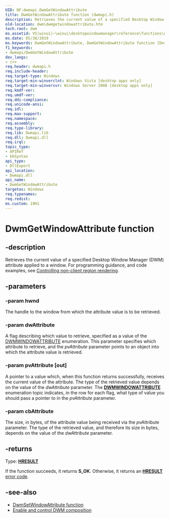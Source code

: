 ```yaml
---
UID: NF:dwmapi.DwmGetWindowAttribute
title: DwmGetWindowAttribute function (dwmapi.h)
description: Retrieves the current value of a specified Desktop Window Manager (DWM) attribute applied to a window.
old-location: dwm\dwmgetwindowattribute.htm
tech.root: dwm
ms.assetid: VS|winui|~\winui\desktopwindowmanager\reference\functions\dwmgetwindowattribute.htm
ms.date: 05/30/2019
ms.keywords: DwmGetWindowAttribute, DwmGetWindowAttribute function [Desktop Window Manager], _udwm_dwmgetwindowattribute, _udwm_dwmgetwindowattribute_cpp, dwm.dwmgetwindowattribute, dwmapi/DwmGetWindowAttribute, winui._udwm_dwmgetwindowattribute
f1_keywords:
- dwmapi/DwmGetWindowAttribute
dev_langs:
- c++
req.header: dwmapi.h
req.include-header: 
req.target-type: Windows
req.target-min-winverclnt: Windows Vista [desktop apps only]
req.target-min-winversvr: Windows Server 2008 [desktop apps only]
req.kmdf-ver: 
req.umdf-ver: 
req.ddi-compliance: 
req.unicode-ansi: 
req.idl: 
req.max-support: 
req.namespace: 
req.assembly: 
req.type-library: 
req.lib: Dwmapi.lib
req.dll: Dwmapi.dll
req.irql: 
topic_type:
- APIRef
- kbSyntax
api_type:
- DllExport
api_location:
- Dwmapi.dll
api_name:
- DwmGetWindowAttribute
targetos: Windows
req.typenames: 
req.redist: 
ms.custom: 19H1
---
```


# DwmGetWindowAttribute function

## -description

Retrieves the current value of a specified Desktop Window Manager (DWM) attribute applied to a window. For programming guidance, and code examples, see [Controlling non-client region rendering](/windows/desktop/dwm/composition-ovw#controlling-non-client-region-rendering).

## -parameters

### -param hwnd

The handle to the window from which the attribute value is to be retrieved.

### -param dwAttribute

A flag describing which value to retrieve, specified as a value of the [DWMWINDOWATTRIBUTE](/windows/desktop/api/dwmapi/ne-dwmapi-dwmwindowattribute) enumeration. This parameter specifies which attribute to retrieve, and the *pvAttribute* parameter points to an object into which the attribute value is retrieved.

### -param pvAttribute [out]

A pointer to a value which, when this function returns successfully, receives the current value of the attribute. The type of the retrieved value depends on the value of the *dwAttribute* parameter. The [**DWMWINDOWATTRIBUTE**](/windows/desktop/api/Dwmapi/ne-dwmapi-dwmwindowattribute) enumeration topic indicates, in the row for each flag, what type of value you should pass a pointer to in the *pvAttribute* parameter.

### -param cbAttribute

The size, in bytes, of the attribute value being received via the *pvAttribute* parameter. The type of the retrieved value, and therefore its size in bytes, depends on the value of the *dwAttribute* parameter.

## -returns

Type: **[HRESULT](/windows/desktop/com/structure-of-com-error-codes)**

If the function succeeds, it returns **S_OK**. Otherwise, it returns an [**HRESULT**](/windows/desktop/com/structure-of-com-error-codes) [error code](/windows/desktop/com/com-error-codes-10).

## -see-also

* [DwmSetWindowAttribute function](/windows/desktop/api/dwmapi/nf-dwmapi-dwmsetwindowattribute)
* [Enable and control DWM composition](/windows/desktop/dwm/composition-ovw)

